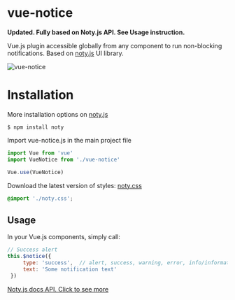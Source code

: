 # vue-notice
**Updated. Fully based on Noty.js API. See Usage instruction.**

Vue.js plugin accessible globally from any component to run non-blocking notifications. Based on [noty.js](http://ned.im/noty/) UI library.

![vue-notice](https://github.com/nikitamarcius/vue-notice/blob/master/13a035f4f6ae4f28b8304a52121b672e.png)

# Installation
More installation options on [noty.js](http://ned.im/noty/)
```
$ npm install noty
```
Import vue-notice.js in the main project file
```js
import Vue from 'vue'
import VueNotice from './vue-notice'

Vue.use(VueNotice)
```
Download the latest version of styles: [noty.css](https://github.com/needim/noty/blob/master/lib/noty.css)
```css
@import './noty.css';
```
## Usage

In your Vue.js components, simply call:

```js
// Success alert
this.$notice({
     type: 'success',  // alert, success, warning, error, info/information
     text: 'Some notification text' 
 })
```

[Noty.js docs API. Click to see more](https://ned.im/noty/#/options)
